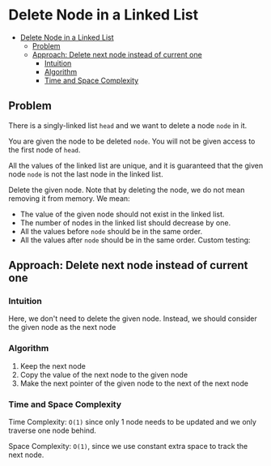 # Delete Node in a Linked List

- [Delete Node in a Linked List](#delete-node-in-a-linked-list)
  - [Problem](#problem)
  - [Approach: Delete next node instead of current one](#approach-delete-next-node-instead-of-current-one)
    - [Intuition](#intuition)
    - [Algorithm](#algorithm)
    - [Time and Space Complexity](#time-and-space-complexity)


## Problem
There is a singly-linked list `head` and we want to delete a node `node` in it.

You are given the node to be deleted `node`. You will not be given access to the first node of `head`.

All the values of the linked list are unique, and it is guaranteed that the given node `node` is not the last node in the linked list.

Delete the given node. Note that by deleting the node, we do not mean removing it from memory. We mean:

* The value of the given node should not exist in the linked list.
* The number of nodes in the linked list should decrease by one.
* All the values before `node` should be in the same order.
* All the values after `node` should be in the same order.
Custom testing:

## Approach: Delete next node instead of current one

### Intuition

Here, we don't need to delete the given node. Instead, we should consider the given node as the next node

### Algorithm

1. Keep the next node
2. Copy the value of the next node to the given node
3. Make the next pointer of the given node to the next of the next node

### Time and Space Complexity
Time Complexity: `O(1)` since only 1 node needs to be updated and we only traverse one node behind.

Space Complexity: `O(1)`, since we use constant extra space to track the next node.